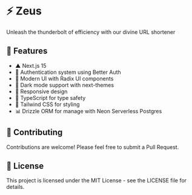 # ⚡ Zeus

Unleash the thunderbolt of efficiency with our divine URL shortener

## 🚀 Features

- ▲ Next.js 15
- 🔐 Authentication system using Better Auth
- 🎨 Modern UI with Radix UI components
- 🌙 Dark mode support with next-themes
- 📱 Responsive design
- 🎯 TypeScript for type safety
- 🎨 Tailwind CSS for styling
- 📊 Drizzle ORM for manage with Neon Serverless Postgres

## 🤝 Contributing

Contributions are welcome! Please feel free to submit a Pull Request.

## 📄 License

This project is licensed under the MIT License - see the LICENSE file for details.